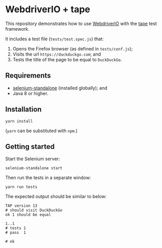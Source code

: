 # WebdriverIO + tape

This repository demonstrates how to use [WebdriverIO](http://webdriver.io) with
the [tape](https://github.com/substack/tape/) test framework.

It includes a test file (`tests/test.spec.js`) that:

1. Opens the Firefox browser (as defined in `tests/conf.js`);
1. Visits the url `https://duckduckgo.com`; and
1. Tests the title of the page to be equal to `DuckDuckGo`.





## Requirements

* [selenium-standalone](https://github.com/vvo/selenium-standalone/) (installed
  globally); and
* Java 8 or higher.





## Installation

```
yarn install
```

(`yarn` can be substituted with `npm`.)





## Getting started

Start the Selenium server:

```
selenium-standalone start
```

Then run the tests in a separate window:

```
yarn run tests
```

The expected output should be similar to below:

```
TAP version 13
# should visit DuckDuckGo
ok 1 should be equal

1..1
# tests 1
# pass  1

# ok
```
